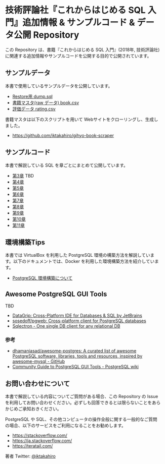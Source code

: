 # 技術評論社『これからはじめる SQL 入門』追加情報 & サンプルコード & データ公開 Repository

この Repository は、書籍『これからはじめる SQL 入門』(2018年, 技術評論社) に関連する追加情報やサンプルコードを公開する目的で公開されています。

## サンプルデータ

本書で使用しているサンプルデータを公開しています。

* [Restore用 dump.sql](./data/dump.sql)
* [書籍マスタ(raw データ) book.csv](./data/book.csv)
* [評価データ rating.csv](./data/rating.csv)

書籍マスタは以下のスクリプトを用いて Webサイトをクローリングし、生成しました。

* https://github.com/iktakahiro/gihyo-book-scraper

## サンプルコード

本書で解説している SQL を章ごとにまとめて公開しています。

* [第3章](./sample_sql/chapter03.sql) TBD
* [第4章](./sample_sql/chapter04.sql)
* [第5章](./sample_sql/chapter05.sql)
* [第6章](./sample_sql/chapter06.sql)
* [第7章](./sample_sql/chapter07.sql)
* [第8章](./sample_sql/chapter08.sql)
* [第9章](./sample_sql/chapter09.sql)
* [第10章](./sample_sql/chapter10.sql)
* [第11章](./sample_sql/chapter11.sql)

## 環境構築Tips

本書では VirtualBox を利用した PostgreSQL 環境の構築方法を解説しています。以下のドキュメントでは、Docker を利用した環境構築方法を紹介しています。

* [PostgreSQL 環境構築について](./docs/environment.md)

## Awesome PostgreSQL GUI Tools

TBD

* [DataGrip: Cross\-Platform IDE for Databases & SQL by JetBrains](https://www.jetbrains.com/datagrip/)
* [sosedoff/pgweb: Cross\-platform client for PostgreSQL databases](https://github.com/sosedoff/pgweb)
* [Sqlectron \- One single DB client for any relational DB](https://sqlectron.github.io/)

### 参考

* [dhamaniasad/awesome\-postgres: A curated list of awesome PostgreSQL software, libraries, tools and resources, inspired by awesome\-mysql - GitHub](https://github.com/dhamaniasad/awesome-postgres#gui)
* [Community Guide to PostgreSQL GUI Tools \- PostgreSQL wiki](https://wiki.postgresql.org/wiki/Community_Guide_to_PostgreSQL_GUI_Tools)

## お問い合わせについて

本書で解説している内容についてご質問がある場合、この Repository の Issue を利用してお問い合わせください。必ずしも回答できるとは限らないことをあらかじめご承知おきください。

PostgreSQL や SQL、その他コンピュータの操作全般に関する一般的なご質問の場合、以下のサービスをご利用になることをお勧めします。

* https://stackoverflow.com/
* https://ja.stackoverflow.com/
* https://teratail.com/

著者 Twitter: [@iktakahiro](https://twitter.com/iktakahiro)
